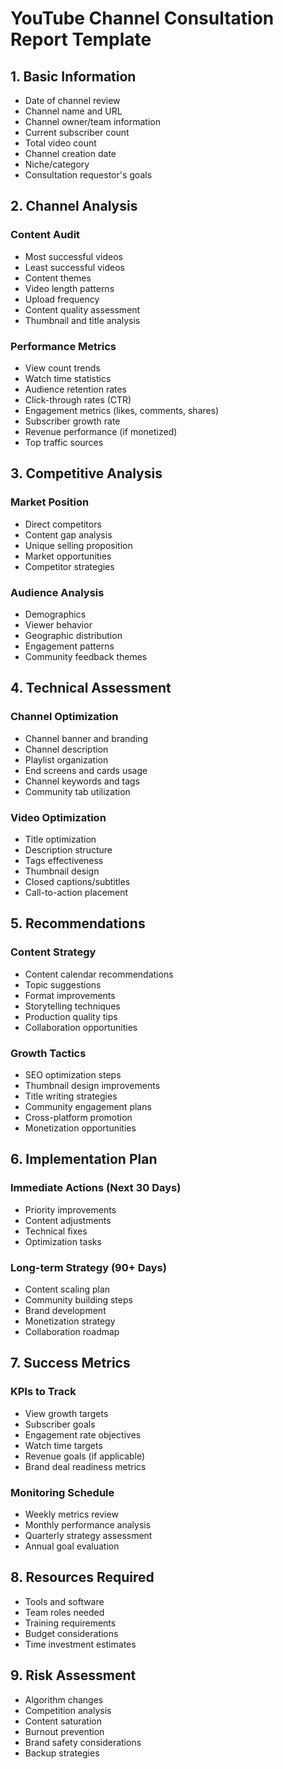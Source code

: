 # YouTube Channel Consultation Report Template

## 1. Basic Information
- Date of channel review
- Channel name and URL
- Channel owner/team information
- Current subscriber count
- Total video count
- Channel creation date
- Niche/category
- Consultation requestor's goals

## 2. Channel Analysis
### Content Audit
- Most successful videos
- Least successful videos
- Content themes
- Video length patterns
- Upload frequency
- Content quality assessment
- Thumbnail and title analysis

### Performance Metrics
- View count trends
- Watch time statistics
- Audience retention rates
- Click-through rates (CTR)
- Engagement metrics (likes, comments, shares)
- Subscriber growth rate
- Revenue performance (if monetized)
- Top traffic sources

## 3. Competitive Analysis
### Market Position
- Direct competitors
- Content gap analysis
- Unique selling proposition
- Market opportunities
- Competitor strategies

### Audience Analysis
- Demographics
- Viewer behavior
- Geographic distribution
- Engagement patterns
- Community feedback themes

## 4. Technical Assessment
### Channel Optimization
- Channel banner and branding
- Channel description
- Playlist organization
- End screens and cards usage
- Channel keywords and tags
- Community tab utilization

### Video Optimization
- Title optimization
- Description structure
- Tags effectiveness
- Thumbnail design
- Closed captions/subtitles
- Call-to-action placement

## 5. Recommendations
### Content Strategy
- Content calendar recommendations
- Topic suggestions
- Format improvements
- Storytelling techniques
- Production quality tips
- Collaboration opportunities

### Growth Tactics
- SEO optimization steps
- Thumbnail design improvements
- Title writing strategies
- Community engagement plans
- Cross-platform promotion
- Monetization opportunities

## 6. Implementation Plan
### Immediate Actions (Next 30 Days)
- Priority improvements
- Content adjustments
- Technical fixes
- Optimization tasks

### Long-term Strategy (90+ Days)
- Content scaling plan
- Community building steps
- Brand development
- Monetization strategy
- Collaboration roadmap

## 7. Success Metrics
### KPIs to Track
- View growth targets
- Subscriber goals
- Engagement rate objectives
- Watch time targets
- Revenue goals (if applicable)
- Brand deal readiness metrics

### Monitoring Schedule
- Weekly metrics review
- Monthly performance analysis
- Quarterly strategy assessment
- Annual goal evaluation

## 8. Resources Required
- Tools and software
- Team roles needed
- Training requirements
- Budget considerations
- Time investment estimates

## 9. Risk Assessment
- Algorithm changes
- Competition analysis
- Content saturation
- Burnout prevention
- Brand safety considerations
- Backup strategies